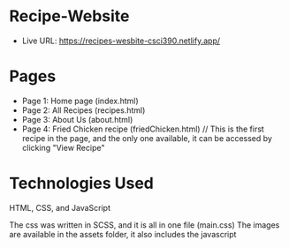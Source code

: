 # Recipe-Website

- Live URL: https://recipes-wesbite-csci390.netlify.app/

# Pages

- Page 1: Home page (index.html)
- Page 2: All Recipes (recipes.html)
- Page 3: About Us (about.html)
- Page 4: Fried Chicken recipe (friedChicken.html) // This is the first recipe in the page, and the only one available, it can be accessed by clicking "View Recipe"

# Technologies Used

HTML, CSS, and JavaScript

The css was written in SCSS, and it is all in one file (main.css)
The images are available in the assets folder, it also includes the javascript
